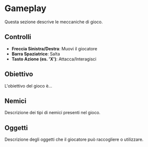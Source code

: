 # Gameplay

Questa sezione descrive le meccaniche di gioco.

## Controlli
- **Freccia Sinistra/Destra**: Muovi il giocatore
- **Barra Spaziatrice**: Salta
- **Tasto Azione (es. 'X')**: Attacca/Interagisci

## Obiettivo
L'obiettivo del gioco è...

## Nemici
Descrizione dei tipi di nemici presenti nel gioco.

## Oggetti
Descrizione degli oggetti che il giocatore può raccogliere o utilizzare.